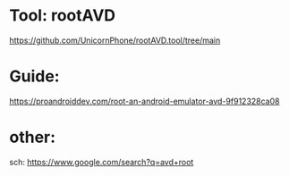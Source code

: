 # Tool: rootAVD
https://github.com/UnicornPhone/rootAVD.tool/tree/main

# Guide:
https://proandroiddev.com/root-an-android-emulator-avd-9f912328ca08

# other:
sch: https://www.google.com/search?q=avd+root
